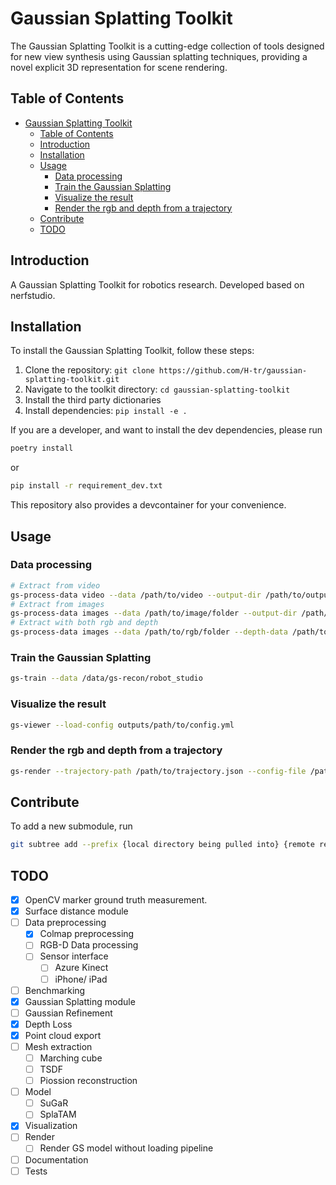 # Gaussian Splatting Toolkit

The Gaussian Splatting Toolkit is a cutting-edge collection of tools designed for new view synthesis using Gaussian splatting techniques, providing a novel explicit 3D representation for scene rendering.

## Table of Contents

- [Gaussian Splatting Toolkit](#gaussian-splatting-toolkit)
  - [Table of Contents](#table-of-contents)
  - [Introduction](#introduction)
  - [Installation](#installation)
  - [Usage](#usage)
    - [Data processing](#data-processing)
    - [Train the Gaussian Splatting](#train-the-gaussian-splatting)
    - [Visualize the result](#visualize-the-result)
    - [Render the rgb and depth from a trajectory](#render-the-rgb-and-depth-from-a-trajectory)
  - [Contribute](#contribute)
  - [TODO](#todo)

## Introduction

A Gaussian Splatting Toolkit for robotics research. Developed based on nerfstudio.

## Installation

To install the Gaussian Splatting Toolkit, follow these steps:

1. Clone the repository: `git clone https://github.com/H-tr/gaussian-splatting-toolkit.git`
2. Navigate to the toolkit directory: `cd gaussian-splatting-toolkit`
3. Install the third party dictionaries
4. Install dependencies: `pip install -e .`

If you are a developer, and want to install the dev dependencies, please run

```bash
poetry install
```

or

```bash
pip install -r requirement_dev.txt
```

This repository also provides a devcontainer for your convenience.

## Usage

### Data processing
```bash
# Extract from video
gs-process-data video --data /path/to/video --output-dir /path/to/output-dir --num-frames-target 1000
# Extract from images
gs-process-data images --data /path/to/image/folder --output-dir /path/to/output-dir
# Extract with both rgb and depth
gs-process-data images --data /path/to/rgb/folder --depth-data /path/to/depth/folder --output-dir /path/to/output-dir
```

### Train the Gaussian Splatting
```bash
gs-train --data /data/gs-recon/robot_studio
```

### Visualize the result
```bash
gs-viewer --load-config outputs/path/to/config.yml
```

### Render the rgb and depth from a trajectory
```bash
gs-render --trajectory-path /path/to/trajectory.json --config-file /path/to/ckpt/config.yml
```

## Contribute

To add a new submodule, run
```bash
git subtree add --prefix {local directory being pulled into} {remote repo URL} {remote branch} --squash
```

## TODO
- [x] OpenCV marker ground truth measurement.
- [x] Surface distance module
- [ ] Data preprocessing
  - [x] Colmap preprocessing
  - [ ] RGB-D Data processing
  - [ ] Sensor interface
    - [ ] Azure Kinect
    - [ ] iPhone/ iPad
- [ ] Benchmarking
- [x] Gaussian Splatting module
- [ ] Gaussian Refinement
- [x] Depth Loss
- [x] Point cloud export
- [ ] Mesh extraction
  - [ ] Marching cube
  - [ ] TSDF
  - [ ] Piossion reconstruction
- [ ] Model
  - [ ] SuGaR
  - [ ] SplaTAM
- [x] Visualization
- [ ] Render
  - [ ] Render GS model without loading pipeline
- [ ] Documentation
- [ ] Tests
